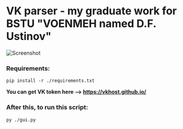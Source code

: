 # VK parser - my graduate work for BSTU "VOENMEH named D.F. Ustinov"

![Screenshot](https://i.imgur.com/8qlsZGr.jpg)

### Requirements:
``pip install -r ./requirements.txt``

**You can get VK token here --> https://vkhost.github.io/**

### After this, to run this script: 
``py ./gui.py``